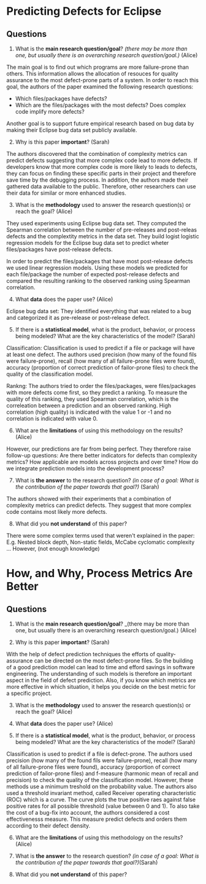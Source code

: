 # Predicting Defects for Eclipse

## Questions

1. What is the **main research question/goal**? _(there may be more than one, but usually there is an overarching research question/goal.)_ (Alice)

The main goal is to find out which programs are more failure-prone than others. This information allows the allocation of resouces for quality assurance to the most defect-prone parts of a system. 
In order to reach this goal, the authors of the paper examined the following research questions:
* Which files/packages have defects? 
* Which are the files/packages with the most defects? Does complex code implify more defects?

Another goal is to support future empirical research based on bug data by making their Eclipse bug data set publicly available.

2. Why is this paper **important**? (Sarah)

The authors discovered that the combination of complexity metrics can predict defects suggesting that more complex code lead to more defects. If developers know that more complex code is more likely to leads to defects, they can focus on finding these specific parts in their project and therefore save time by the debugging process. In addition, the authors made their gathered data available to the public. Therefore, other researchers can use their data for similar or more enhanced studies. 

3. What is the **methodology** used to answer the research question(s) or reach the goal? (Alice)

They used experiments using Eclipse bug data set. They computed the Spearman correlation between the number of pre-releases and post-releas defects and the complextity metrics in the data set. They build logist logistic regression models for the Eclipse bug data set to predict wheter files/packages have post-release defects. 
 
In order to predict the files/packages that have most post-release defects we used linear regression models. Using these models we predicted for each file/package the number of expected post-release defects and compared  the  resulting  ranking  to  the  observed  ranking using Spearman correlation.

4. What **data** does the paper use? (Alice)

Eclipse bug data set: They identified everything that was related to a bug and categorized it as pre-release or post-release defect.

5. If there is a **statistical model**, what is the product, behavior, or process being modeled? What are the key characteristics of the model? (Sarah)

Classification: Classification is used to predict if a file or package will have at least one defect. The authors used precision (how many of the found fils were failure-prone), recall (how many of all failure-prone files were found), accuracy (proportion of correct prediction of failor-prone files) to check the quality of the classification model. 

Rankng: The authors tried to order the files/packages, were files/packages with more defects come first, so they predict a ranking. To measure the quality of this ranking, they used Spearman correlation, which is the correleation between a prediction and an observed ranking. High correlation (high quality) is indicated with the value 1 or -1 and no correlation is indicated with value 0.

6. What are the **limitations** of using this methodology on the results? (Alice)

However, our predictions are far from being perfect. 
They  therefore  raise  follow-up  questions:  Are  there better  indicators  for  defects  than  complexity  metrics? 
How  applicable  are  models  across  projects  and  over time? How do we integrate prediction models into the development process?  

7. What is **the answer** to the research question? _(in case of a goal: What is the contribution of the paper towards that goal?)_ (Sarah)

The authors showed with their experiments that a combination of complexity metrics can predict defects. They suggest that more complex code contains most likely more defects.

8. What did you **not understand** of this paper?

There were some complex terms used that weren't explained in the paper: E.g. Nested block depth, Non-static fields, McCabe cyclomatic complexity ...
However, (not enough knowledge)


# How, and Why, Process Metrics Are Better

## Questions

1. What is the **main research question/goal**? _(there may be more than one, but usually there is an overarching research question/goal.) (Alice)


2. Why is this paper **important**? (Sarah)

With the help of defect prediction techniques the efforts of quality-assurance can be directed on the most defect-prone files. So the building of a good prediction model can lead to time and efford savings in software engineering. The understanding of such models is therefore an important aspect in the field of defect prediction. Also, if you know which metrics are more effective in which situation, it helps you decide on the best metric for a specific project.

3. What is the **methodology** used to answer the research question(s) or reach the goal? (Alice)


4. What **data** does the paper use? (Alice)


5. If there is a **statistical model**, what is the product, behavior, or process being modeled? What are the key characteristics of the model? (Sarah)

Classification is used to predict if a file is defect-prone. The authors used precision (how many of the found fils were failure-prone), recall (how many of all failure-prone files were found), accuracy (proportion of correct prediction of failor-prone files) and f-measure (harmonic mean of recall and precision) to check the quality of the classification model. However, these methods use a minimum treshold on the probability value. The authors also used a threshold invariant method, called Receiver operating characteristic (ROC) which is a curve. The curve plots the true positive raes against false positive rates for all possible threshold (value between 0 and 1). To also take the cost of a bug-fix into account, the authors considered a cost effectivenesss measure. This measure predict defects and orders them according to their defect density.

6. What are the **limitations** of using this methodology on the results? (Alice)


7. What is **the answer** to the research question? _(in case of a goal: What is the contribution of the paper towards that goal?)_(Sarah)


8. What did you **not understand** of this paper?


